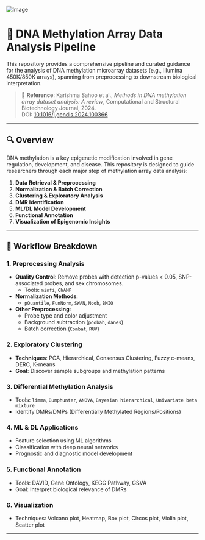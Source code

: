 ![Image](https://github.com/user-attachments/assets/3904e458-627d-4330-a45a-3be7809fe8e0)



# 🧬 DNA Methylation Array Data Analysis Pipeline

This repository provides a comprehensive pipeline and curated guidance for the analysis of DNA methylation microarray datasets (e.g., Illumina 450K/850K arrays), spanning from preprocessing to downstream biological interpretation.


> 📖 **Reference**: Karishma Sahoo et al., *Methods in DNA methylation array dataset analysis: A review*, Computational and Structural Biotechnology Journal, 2024.  
> DOI: [10.1016/j.gendis.2024.100366](https://doi.org/10.1016/j.csbj.2024.05.015)

---

## 🔍 Overview

DNA methylation is a key epigenetic modification involved in gene regulation, development, and disease. This repository is designed to guide researchers through each major step of methylation array data analysis:

1. **Data Retrieval & Preprocessing**
2. **Normalization & Batch Correction**
3. **Clustering & Exploratory Analysis**
4. **DMR Identification**
5. **ML/DL Model Development**
6. **Functional Annotation**
7. **Visualization of Epigenomic Insights**

---

## 🧪 Workflow Breakdown

### 1. Preprocessing Analysis
- **Quality Control**: Remove probes with detection p-values < 0.05, SNP-associated probes, and sex chromosomes.
  - Tools: `minfi`, `ChAMP`
- **Normalization Methods**:
  - `pQuantile`, `FunNorm`, `SWAN`, `Noob`, `BMIQ`
- **Other Preprocessing**:
  - Probe type and color adjustment
  - Background subtraction (`poobah`, `danes`)
  - Batch correction (`Combat`, `RUV`)

### 2. Exploratory Clustering
- **Techniques**: PCA, Hierarchical, Consensus Clustering, Fuzzy c-means, DERC, K-means
- **Goal**: Discover sample subgroups and methylation patterns

### 3. Differential Methylation Analysis
- Tools: `limma`, `Bumphunter`, `ANOVA`, `Bayesian hierarchical`, `Univariate beta mixture`
- Identify DMRs/DMPs (Differentially Methylated Regions/Positions)

### 4. ML & DL Applications
- Feature selection using ML algorithms
- Classification with deep neural networks
- Prognostic and diagnostic model development

### 5. Functional Annotation
- Tools: DAVID, Gene Ontology, KEGG Pathway, GSVA
- Goal: Interpret biological relevance of DMRs

### 6. Visualization
- Techniques: Volcano plot, Heatmap, Box plot, Circos plot, Violin plot, Scatter plot

---

